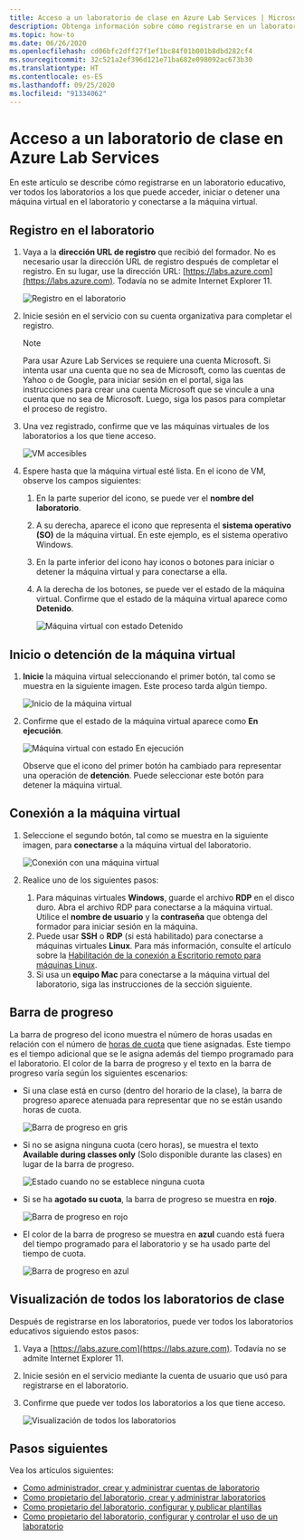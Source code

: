```yaml
---
title: Acceso a un laboratorio de clase en Azure Lab Services | Microsoft Docs
description: Obtenga información sobre cómo registrarse en un laboratorio educativo, ver todos los laboratorios a los que puede acceder, iniciar o detener una VM en el laboratorio y conectarse a la VM.
ms.topic: how-to
ms.date: 06/26/2020
ms.openlocfilehash: cd06bfc2dff27f1ef1bc84f01b001b8dbd282cf4
ms.sourcegitcommit: 32c521a2ef396d121e71ba682e098092ac673b30
ms.translationtype: HT
ms.contentlocale: es-ES
ms.lasthandoff: 09/25/2020
ms.locfileid: "91334062"
---
```

# <a name="how-to-access-a-classroom-lab-in-azure-lab-services"></a>Acceso a un laboratorio de clase en Azure Lab Services
En este artículo se describe cómo registrarse en un laboratorio educativo, ver todos los laboratorios a los que puede acceder, iniciar o detener una máquina virtual en el laboratorio y conectarse a la máquina virtual. 

## <a name="register-to-the-lab"></a>Registro en el laboratorio

1. Vaya a la **dirección URL de registro** que recibió del formador. No es necesario usar la dirección URL de registro después de completar el registro. En su lugar, use la dirección URL: [https://labs.azure.com](https://labs.azure.com). Todavía no se admite Internet Explorer 11. 

    ![Registro en el laboratorio](./media/tutorial-connect-vm-in-classroom-lab/register-lab.png)
1. Inicie sesión en el servicio con su cuenta organizativa para completar el registro. 

    > [!NOTE]
    > Para usar Azure Lab Services se requiere una cuenta Microsoft. Si intenta usar una cuenta que no sea de Microsoft, como las cuentas de Yahoo o de Google, para iniciar sesión en el portal, siga las instrucciones para crear una cuenta Microsoft que se vincule a una cuenta que no sea de Microsoft. Luego, siga los pasos para completar el proceso de registro. 
1. Una vez registrado, confirme que ve las máquinas virtuales de los laboratorios a los que tiene acceso. 

    ![VM accesibles](./media/tutorial-connect-vm-in-classroom-lab/accessible-vms.png)
1. Espere hasta que la máquina virtual esté lista. En el icono de VM, observe los campos siguientes:
    1. En la parte superior del icono, se puede ver el **nombre del laboratorio**.
    1. A su derecha, aparece el icono que representa el **sistema operativo (SO)** de la máquina virtual. En este ejemplo, es el sistema operativo Windows. 
    1. En la parte inferior del icono hay iconos o botones para iniciar o detener la máquina virtual y para conectarse a ella. 
    1. A la derecha de los botones, se puede ver el estado de la máquina virtual. Confirme que el estado de la máquina virtual aparece como **Detenido**.

        ![Máquina virtual con estado Detenido](./media/tutorial-connect-vm-in-classroom-lab/vm-in-stopped-state.png)

## <a name="start-or-stop-the-vm"></a>Inicio o detención de la máquina virtual
1. **Inicie** la máquina virtual seleccionando el primer botón, tal como se muestra en la siguiente imagen. Este proceso tarda algún tiempo.  

    ![Inicio de la máquina virtual](./media/tutorial-connect-vm-in-classroom-lab/start-vm.png)
4. Confirme que el estado de la máquina virtual aparece como **En ejecución**. 

    ![Máquina virtual con estado En ejecución](./media/tutorial-connect-vm-in-classroom-lab/vm-running.png)

    Observe que el icono del primer botón ha cambiado para representar una operación de **detención**. Puede seleccionar este botón para detener la máquina virtual. 

## <a name="connect-to-the-vm"></a>Conexión a la máquina virtual

1. Seleccione el segundo botón, tal como se muestra en la siguiente imagen, para **conectarse** a la máquina virtual del laboratorio. 

    ![Conexión con una máquina virtual](./media/tutorial-connect-vm-in-classroom-lab/connect-vm.png)
2. Realice uno de los siguientes pasos: 
    1. Para máquinas virtuales **Windows**, guarde el archivo **RDP** en el disco duro. Abra el archivo RDP para conectarse a la máquina virtual. Utilice el **nombre de usuario** y la **contraseña** que obtenga del formador para iniciar sesión en la máquina. 
    3. Puede usar **SSH** o **RDP** (si está habilitado) para conectarse a máquinas virtuales **Linux**. Para más información, consulte el artículo sobre la [Habilitación de la conexión a Escritorio remoto para máquinas Linux](how-to-enable-remote-desktop-linux.md). 
    1. Si usa un **equipo Mac** para conectarse a la máquina virtual del laboratorio, siga las instrucciones de la sección siguiente. 

## <a name="progress-bar"></a>Barra de progreso 
La barra de progreso del icono muestra el número de horas usadas en relación con el número de [horas de cuota](how-to-configure-student-usage.md#set-quotas-for-users) que tiene asignadas. Este tiempo es el tiempo adicional que se le asigna además del tiempo programado para el laboratorio. El color de la barra de progreso y el texto en la barra de progreso varía según los siguientes escenarios:

- Si una clase está en curso (dentro del horario de la clase), la barra de progreso aparece atenuada para representar que no se están usando horas de cuota. 

    ![Barra de progreso en gris](./media/tutorial-connect-vm-in-classroom-lab/progress-bar-class-in-progress.png)
- Si no se asigna ninguna cuota (cero horas), se muestra el texto **Available during classes only** (Solo disponible durante las clases) en lugar de la barra de progreso. 
    
    ![Estado cuando no se establece ninguna cuota](./media/tutorial-connect-vm-in-classroom-lab/available-during-class.png)
- Si se ha **agotado su cuota**, la barra de progreso se muestra en **rojo**. 

    ![Barra de progreso en rojo](./media/tutorial-connect-vm-in-classroom-lab/progress-bar-red-color.png)
- El color de la barra de progreso se muestra en **azul** cuando está fuera del tiempo programado para el laboratorio y se ha usado parte del tiempo de cuota. 

    ![Barra de progreso en azul](./media/tutorial-connect-vm-in-classroom-lab/progress-bar-blue-color.png)


## <a name="view-all-the-classroom-labs"></a>Visualización de todos los laboratorios de clase
Después de registrarse en los laboratorios, puede ver todos los laboratorios educativos siguiendo estos pasos: 

1. Vaya a [https://labs.azure.com](https://labs.azure.com). Todavía no se admite Internet Explorer 11. 
2. Inicie sesión en el servicio mediante la cuenta de usuario que usó para registrarse en el laboratorio. 
3. Confirme que puede ver todos los laboratorios a los que tiene acceso. 

    ![Visualización de todos los laboratorios](./media/how-to-manage-classroom-labs/all-labs.png)


## <a name="next-steps"></a>Pasos siguientes
Vea los artículos siguientes:

- [Como administrador, crear y administrar cuentas de laboratorio](how-to-manage-lab-accounts.md)
- [Como propietario del laboratorio, crear y administrar laboratorios](how-to-manage-classroom-labs.md)
- [Como propietario del laboratorio, configurar y publicar plantillas](how-to-create-manage-template.md)
- [Como propietario del laboratorio, configurar y controlar el uso de un laboratorio](how-to-configure-student-usage.md)
 